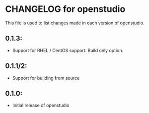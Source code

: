 # CHANGELOG for openstudio

This file is used to list changes made in each version of openstudio.

## 0.1.3:

* Support for RHEL / CentOS support.  Build only option.

## 0.1.1/2:
* Support for building from source

## 0.1.0:

* Initial release of openstudio


